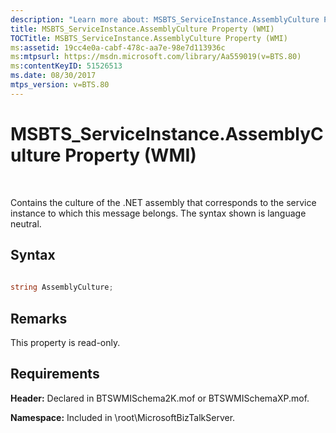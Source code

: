 ```yaml
---
description: "Learn more about: MSBTS_ServiceInstance.AssemblyCulture Property (WMI)"
title: MSBTS_ServiceInstance.AssemblyCulture Property (WMI)
TOCTitle: MSBTS_ServiceInstance.AssemblyCulture Property (WMI)
ms:assetid: 19cc4e0a-cabf-478c-aa7e-98e7d113936c
ms:mtpsurl: https://msdn.microsoft.com/library/Aa559019(v=BTS.80)
ms:contentKeyID: 51526513
ms.date: 08/30/2017
mtps_version: v=BTS.80
---
```


# MSBTS\_ServiceInstance.AssemblyCulture Property (WMI)

 

Contains the culture of the .NET assembly that corresponds to the service instance to which this message belongs. The syntax shown is language neutral.

## Syntax

```C#
  
string AssemblyCulture;  
```

## Remarks

This property is read-only.

## Requirements

**Header:** Declared in BTSWMISchema2K.mof or BTSWMISchemaXP.mof.

**Namespace:** Included in \\root\\MicrosoftBizTalkServer.


